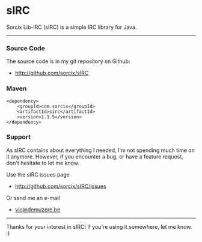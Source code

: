 # sIRC
Sorcix Lib-IRC (sIRC) is a simple IRC library for Java.

---

### Source Code

The source code is in my git repository on Github:

- http://github.com/sorcix/sIRC

### Maven

```
<dependency>
    <groupId>com.sorcix</groupId>
    <artifactId>sirc</artifactId>
    <version>1.1.5</version>
</dependency>
```
### Support

As sIRC contains about everything I needed, I'm not spending much time on it anymore. However, if you encounter a bug, or have a feature request, don't hesitate to let me know.

Use the sIRC issues page

- http://github.com/sorcix/sIRC/issues

Or send me an e-mail

- vic@demuzere.be

---

Thanks for your interest in sIRC!
If you're using it somewhere, let me know. :)

